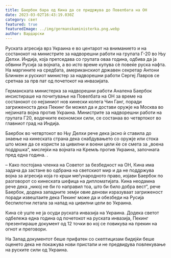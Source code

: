 ```yaml
---
title: Баербок бара од Кина да се придржува до Повелбата на ОН
date: 2023-03-02T16:43:19.030Z
category: свет
featured: true
featuredImage: ../img/germanskaministerka.png.webp
author: Вардарски
---
```


Руската агресија врз Украина е во центарот на вниманието и на состанокот на министрите за надворешни работи на групата Г-20 во Њу Делхи. Индија, која претседава со групата оваа година, одбива да ја обвини Русија за војната, а во исто време купува сè повеќе руска нафта. На маргините на средбата, американскиот државен секретар Антони Блинкен и рускиот министер за надворешни работи Сергеј Лавров се сретнаа за прв пат од почетокот на инвазијата.

Германската министерка за надворешни работи Аналена Баербок инсистираше на почитување на Повелбата на ОН за време на состанокот со нејзиниот нов кинески колега Чин Ганг, поради загриженоста дека Пекинг би можел да и достави оружје на Москва во нејзината војна против Украина. Министрите за надворешни работи на групата Г20, водечките економски сили, се состанаа во четвртокот во главниот град на Индија.

Баербок во четвртокот во Њу Делхи рече дека јасно ѝ ставила до знаење на кинеската страна дека снабдувањето со оружје или стока што може да се користи за цивилни и воени цели ќе се смета за „воена поддршка“, мислејќи на војната на Кремљ против Украина, започната пред една година. .

– Како постојана членка на Советот за безбедност на ОН, Кина има задача да застане во одбрана на светскиот мир и да не поддржува војна за агресија која го крши меѓународното право, изјави Баербок по разговорот со кинеската шефица на дипломатијата. Кина неодамна рече дека „никој не би го направил тоа, што би било добра вест“, рече Баербок, додека западните земји овие денови изразуваат загриженост поради извештаите дека Пекинг може да и обезбеди на Русија беспилотни летала за напад на цивилни цели во Украина.

Кина сè уште не ја осуди руската инвазија на Украина. Додека светот одбележа една година од почетокот на руската инвазија, Пекинг презентираше документ од 12 точки во кој се повикува на прекин на огнот и преговори.

На Запад документот беше прифатен со скептицизам бидејќи беше оценето дека не покажува нови пристапи и не предвидува повлекување на руските сили од Украина.
